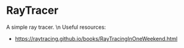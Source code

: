 # RayTracer
A simple ray tracer. \n
Useful resources:
- https://raytracing.github.io/books/RayTracingInOneWeekend.html






